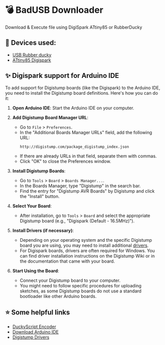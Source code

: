 
# 💣 BadUSB Downloader
Download &amp; Execute file using DigiSpark ATtiny85 or RubberDucky

## 🔌 Devices used:
+ [USB Rubber ducky](https://shop.hak5.org/products/usb-rubber-ducky) 
+ [ATtiny85 Digispark](https://www.aliexpress.com/item/1005005100542239.htm)

## ✨ Digispark support for Arduino IDE

To add support for Digistump boards (like the Digispark) to the Arduino IDE, you need to install the Digistump board definitions. Here's how you can do it:

1. **Open Arduino IDE**: Start the Arduino IDE on your computer.

2. **Add Digistump Board Manager URL**:
   - Go to `File` > `Preferences`.
   - In the "Additional Boards Manager URLs" field, add the following URL:
     ```
     http://digistump.com/package_digistump_index.json
     ```
   - If there are already URLs in that field, separate them with commas.
   - Click "OK" to close the Preferences window.

3. **Install Digistump Boards**:
   - Go to `Tools` > `Board` > `Boards Manager...`.
   - In the Boards Manager, type "Digistump" in the search bar.
   - Find the entry for "Digistump AVR Boards" by Digistump and click the "Install" button.

4. **Select Your Board**:
   - After installation, go to `Tools` > `Board` and select the appropriate Digistump board (e.g., "Digispark (Default - 16.5MHz)").

5. **Install Drivers (if necessary)**:
   - Depending on your operating system and the specific Digistump board you are using, you may need to install additional [drivers](https://github.com/digistump/DigistumpArduino/releases).
   - For Digispark boards, drivers are often required for Windows. You can find driver installation instructions on the Digistump Wiki or in the documentation that came with your board.

6. **Start Using the Board**:
   - Connect your Digistump board to your computer.
   - You might need to follow specific procedures for uploading sketches, as some Digistump boards do not use a standard bootloader like other Arduino boards.



## ⭐ Some helpful links
+ [DuckyScript Encoder](https://payloadstudio.hak5.org/community/)
+ [Download Arduino IDE](https://www.arduino.cc/en/software)
+ [Digistump Drivers](https://github.com/digistump/DigistumpArduino/releases)
